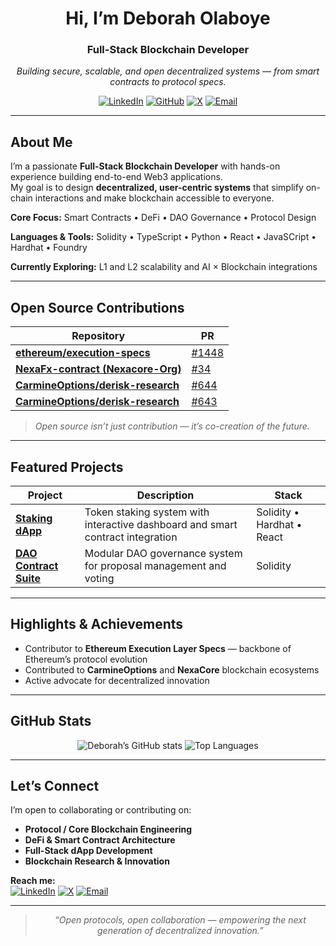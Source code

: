 <!-- HEADER SECTION -->
<div align="center">

# Hi, I’m **Deborah Olaboye**

### Full-Stack Blockchain Developer  
_Building secure, scalable, and open decentralized systems — from smart contracts to protocol specs._

[![LinkedIn](https://img.shields.io/badge/LinkedIn-Deborah%20Olaboye-blue?style=flat&logo=linkedin)](https://www.linkedin.com/in/olaboye-deborah-575094156) 
[![GitHub](https://img.shields.io/badge/GitHub-DeborahOlaboye-black?style=flat&logo=github)](https://github.com/DeborahOlaboye)
[![X](https://img.shields.io/badge/X-@debielily-1DA1F2?style=flat&logo=twitter)](https://x.com/debielily)
[![Email](https://img.shields.io/badge/Email-deboraholaboye%40gmail.com-red?style=flat&logo=gmail)](mailto:deboraholaboye@gmail.com)

</div>

---

## About Me

I’m a passionate **Full-Stack Blockchain Developer** with hands-on experience building end-to-end Web3 applications.  
My goal is to design **decentralized, user-centric systems** that simplify on-chain interactions and make blockchain accessible to everyone.

**Core Focus:** Smart Contracts • DeFi • DAO Governance • Protocol Design  

**Languages & Tools:** Solidity • TypeScript • Python • React • JavaSCript • Hardhat • Foundry   

**Currently Exploring:** L1 and L2 scalability and AI × Blockchain integrations  

---

## Open Source Contributions

| Repository | PR |
|---------------|-------|
| [**ethereum/execution-specs**](https://github.com/ethereum/execution-specs/pull/1448) | [#1448](https://github.com/ethereum/execution-specs/pull/1448) | 
| [**NexaFx-contract (Nexacore-Org)**](https://github.com/Nexacore-Org/NexaFx-contract/pull/34) | [#34](https://github.com/Nexacore-Org/NexaFx-contract/pull/34) |
| [**CarmineOptions/derisk-research**](https://github.com/CarmineOptions/derisk-research/pull/644) | [#644](https://github.com/CarmineOptions/derisk-research/pull/644) | 
| [**CarmineOptions/derisk-research**](https://github.com/CarmineOptions/derisk-research/pull/643) | [#643](https://github.com/CarmineOptions/derisk-research/pull/643) | 

> _Open source isn’t just contribution — it’s co-creation of the future._

---

## Featured Projects

| Project | Description | Stack |
|-------------|----------------|-----------|
| [**Staking dApp**](https://github.com/DeborahOlaboye/staking-dApp) | Token staking system with interactive dashboard and smart contract integration | Solidity • Hardhat • React |
| [**DAO Contract Suite**](https://github.com/DeborahOlaboye/DAOContract) | Modular DAO governance system for proposal management and voting | Solidity |

---

## Highlights & Achievements

- Contributor to **Ethereum Execution Layer Specs** — backbone of Ethereum’s protocol evolution  
- Contributed to **CarmineOptions** and **NexaCore** blockchain ecosystems   
- Active advocate for decentralized innovation  

---

## GitHub Stats

<div align="center">

![Deborah’s GitHub stats](https://github-readme-stats.vercel.app/api?username=DeborahOlaboye&show_icons=true&theme=radical&hide_rank=false&hide_title=false&hide_border=true&count_private=true&cache_seconds=1800)
![Top Languages](https://github-readme-stats.vercel.app/api/top-langs/?username=DeborahOlaboye&layout=compact&theme=radical&hide_border=true&border_radius=12&cache_seconds=1800)

</div>


---

## Let’s Connect

I’m open to collaborating or contributing on:
- **Protocol / Core Blockchain Engineering**  
- **DeFi & Smart Contract Architecture**  
- **Full-Stack dApp Development**  
- **Blockchain Research & Innovation**

**Reach me:**  
[![LinkedIn](https://img.shields.io/badge/LinkedIn-Deborah%20Olaboye-blue?style=flat&logo=linkedin)](https://www.linkedin.com/in/olaboye-deborah-575094156)
[![X](https://img.shields.io/badge/X-@debielily-1DA1F2?style=flat&logo=twitter)](https://x.com/debielily)
[![Email](https://img.shields.io/badge/Email-deboraholaboye%40gmail.com-red?style=flat&logo=gmail)](mailto:deboraholaboye@gmail.com)

---

<div align="center">

> _“Open protocols, open collaboration — empowering the next generation of decentralized innovation.”_

</div>
